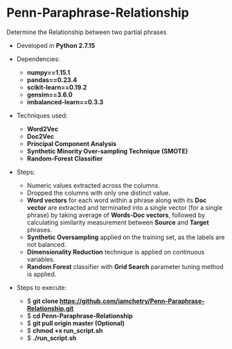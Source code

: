 # Penn-Paraphrase-Relationship
Determine the Relationship between two partial phrases

* Developed in **Python 2.7.15**
* Dependencies:
  * **numpy==1.15.1**
  * **pandas==0.23.4**
  * **scikit-learn==0.19.2**
  * **gensim==3.6.0**
  * **imbalanced-learn==0.3.3**
* Techniques used:
  * **Word2Vec**
  * **Doc2Vec**
  * **Principal Component Analysis**
  * **Synthetic Minority Over-sampling Technique (SMOTE)**
  * **Random-Forest Classifier**

* Steps:
  * Numeric values extracted across the columns.
  * Dropped the columns with only one distinct value.
  * **Word vectors** for each word within a phrase along with its **Doc vector** are extracted and terminated into a single         vector (for a single phrase) by taking average of **Words-Doc vectors**, followed by calculating similarity measurement         between **Source** and **Target** phrases.
  * **Synthetic Oversampling** applied on the training set, as the labels are not balanced.
  * **Dimensionality Reduction** technique is applied on continuous variables.
  * **Random Forest** classifier with **Grid Search** parameter tuning method is applied.
  
 * Steps to execute:
   * $ **git clone https://github.com/iamchetry/Penn-Paraphrase-Relationship.git**
   * $ **cd Penn-Paraphrase-Relationship**
   * $ **git pull origin master (Optional)**
   * $ **chmod +x run_script.sh**
   * $ **./run_script.sh**
